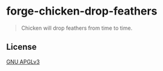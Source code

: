 # forge-chicken-drop-feathers

> Chicken will drop feathers from time to time.

## License
[GNU APGLv3](LICENSE)
